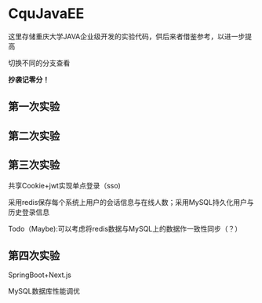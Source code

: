 # CquJavaEE

这里存储重庆大学JAVA企业级开发的实验代码，供后来者借鉴参考，以进一步提高

切换不同的分支查看

**抄袭记零分！**

## 第一次实验

## 第二次实验

## 第三次实验

共享Cookie+jwt实现单点登录（sso)

采用redis保存每个系统上用户的会话信息与在线人数；采用MySQL持久化用户与历史登录信息

Todo（Maybe):可以考虑将redis数据与MySQL上的数据作一致性同步（？）

## 第四次实验

SpringBoot+Next.js

MySQL数据库性能调优
